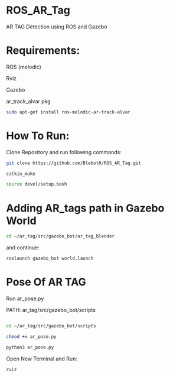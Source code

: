 # ROS_AR_Tag
AR TAG Detection using ROS and Gazebo

# Requirements:

ROS (melodic)

Rviz

Gazebo

ar_track_alvar pkg
```bash 
sudo apt-get install ros-melodic-ar-track-alvar
```

# How To Run:

Clone Repository and run following commands:

```bash
git clone https://github.com/Blebot0/ROS_AR_Tag.git

catkin_make

source devel/setup.bash
```
# Adding AR_tags path in Gazebo World

```bash
cd ~/ar_tag/src/gazebo_bot/ar_tag_blender
```
and continue:

```bash
roslaunch gazebo_bot world.launch
```

# Pose Of AR TAG

Run ar_pose.py

PATH: ar_tag/src/gazebo_bot/scripts

```bash 

cd ~/ar_tag/src/gazebo_bot/scripts

chmod +x ar_pose.py

python3 ar_pose.py
```

Open New Terminal and Run:

```bash 
rviz
```





